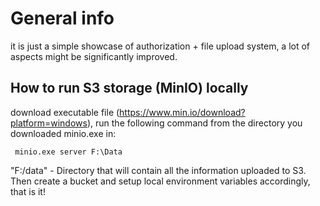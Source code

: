 # General info

it is just a simple showcase of authorization + file upload system, a lot of aspects might be significantly improved.

## How to run S3 storage (MinIO) locally

download executable file (https://www.min.io/download?platform=windows), run the following command from the directory you downloaded minio.exe in:

` minio.exe server F:\Data`

"F:/data" - Directory that will contain all the information uploaded to S3. Then create a bucket and setup local environment variables accordingly, that is it!
